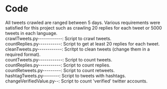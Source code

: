 # Code
All tweets crawled are ranged between 5 days. Various requirements were satisfied for this project such as crawling 20 replies for each tweet or 5000 tweets in each language.<br/>
crawlTweets.py------------: Script to crawl tweets.<br/>
countReplies.py-----------: Script to get at least 20 replies for each tweet.<br/>
cleanTweets.py------------: Scritpt to clean tweets (change them in a required format).<br/>
countTweets.py------------: Script to count tweets.<br/>
countReplies.py-----------: Script to count replies.<br/>
countRetweets.py---------: Script to count retweets.<br/>
hashtagTweets.py--------: Script to tweets with hashtags.<br/>
changeVerifiedValue.py--: Script to count 'verified' twitter accounts.<br/>
